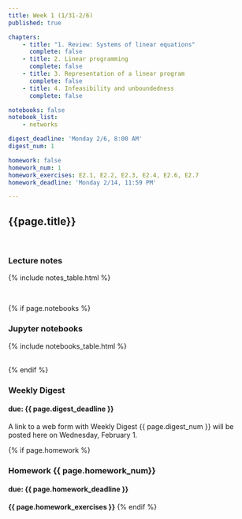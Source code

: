 ```yaml
---
title: Week 1 (1/31-2/6)
published: true

chapters:
    - title: "1. Review: Systems of linear equations"
      complete: false
    - title: 2. Linear programming
      complete: false
    - title: 3. Representation of a linear program
      complete: false
    - title: 4. Infeasibility and unboundedness
      complete: false

notebooks: false
notebook_list:
    - networks

digest_deadline: 'Monday 2/6, 8:00 AM'
digest_num: 1

homework: false
homework_num: 1
homework_exercises: E2.1, E2.2, E2.3, E2.4, E2.6, E2.7
homework_deadline: 'Monday 2/14, 11:59 PM'

---
```


<style>
    ul {
        padding-left: 20px;
    }
</style>


## {{page.title}}

<br/>

### Lecture notes

{% include notes_table.html %}

<br/>

{% if page.notebooks %}
### Jupyter notebooks

{% include notebooks_table.html %}

<br/>
{% endif %}

### Weekly Digest
#### due: {{ page.digest_deadline }}

A link to a web form with Weekly Digest {{ page.digest_num }}  will be posted here
on Wednesday, February 1.
<br/>


{% if page.homework %}
### Homework {{ page.homework_num}}
#### due: {{ page.homework_deadline }}

<b>{{ page.homework_exercises }}</b>
{% endif %}